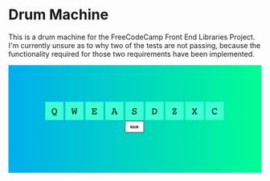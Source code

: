 # Drum Machine

This is a drum machine for the FreeCodeCamp Front End Libraries Project.  I'm currently unsure as to why two of the tests are not passing, because the functionality required for those two requirements have been implemented.

![App screenshot](./public/screenshot.png)